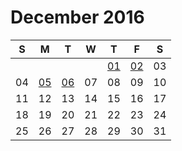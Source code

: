 # December 2016

| S  | M  | T  | W  | T  | F  | S  |
|----|----|----|----|----|----|----|
|    |    |    |    | [01](01.md) | [02](02.md) | 03 |
| 04 | [05](05.md) | [06](06.md) | 07 | 08 | 09 | 10 |
| 11 | 12 | 13 | 14 | 15 | 16 | 17 |
| 18 | 19 | 20 | 21 | 22 | 23 | 24 |
| 25 | 26 | 27 | 28 | 29 | 30 | 31 |